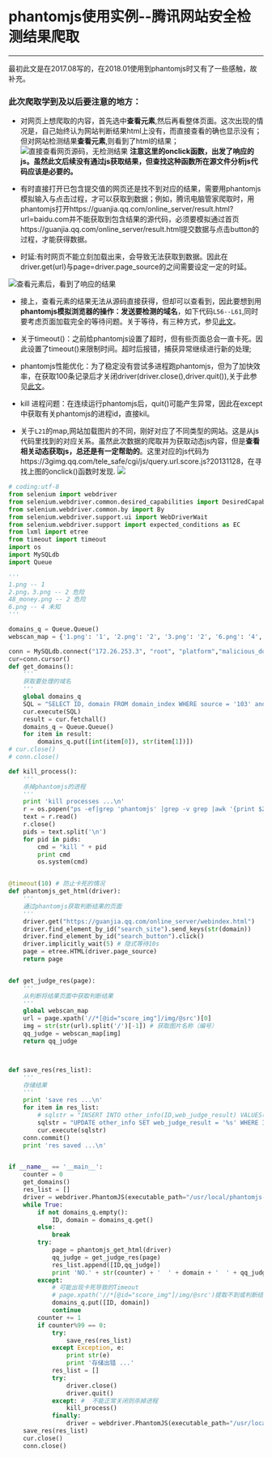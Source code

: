 # phantomjs使用实例--腾讯网站安全检测结果爬取

------

最初此文是在2017.08写的，在2018.01使用到phantomjs时又有了一些感触，故补充。


### 此次爬取学到及以后要注意的地方：
* 对网页上想爬取的内容，首先选中**查看元素**,然后再看整体页面。这次出现的情况是，自己始终认为网站判断结果html上没有，而直接查看的确也显示没有；但对网站检测结果**查看元素**,则看到了html的结果；
 ![直接查看网页源码，无检测结果](http://ouzh4pejg.bkt.clouddn.com/image/png/js.pngload_score.png)
**注意这里的onclick函数，出发了响应的js。虽然此文后续没有通过js获取结果，但查找这种函数所在源文件分析js代码应该是必要的。**

* 有时直接打开已包含提交值的网页还是找不到对应的结果，需要用phantomjs模拟输入与点击过程，才可以获取到数据；例如，腾讯电脑管家爬取时，用phantomjs打开https://guanjia.qq.com/online_server/result.html?url=baidu.com并不能获取到包含结果的源代码，必须要模拟通过首页https://guanjia.qq.com/online_server/result.html提交数据与点击button的过程，才能获得数据。

* 时延:有时网页不能立刻加载出来，会导致无法获取到数据。因此在driver.get(url)与page=driver.page_source的之间需要设定一定的时延。


![查看元素后，看到了响应的结果](http://ouzh4pejg.bkt.clouddn.com/image/png/js.pngscore_img.png)

* 接上，查看元素的结果无法从源码直接获得，但却可以查看到，因此要想到用**phantomjs模拟浏览器的操作：发送要检测的域名**，如下代码`L56--L61`,同时要考虑页面加载完全的等待问题。关于等待，有三种方式，参见[此文](http://blog.csdn.net/zahuopuboss/article/details/52987953)。

* 关于timeout()：之前给phantomjs设置了超时，但有些页面总会一直卡死。因此设置了timeout()来限制时间。超时后报错，捕获异常继续进行新的处理;

* phantomjs性能优化：为了稳定没有尝试多进程跑phantomjs，但为了加快效率，在获取100条记录后才关闭driver(driver.close(),driver.quit()),关于此参见[此文](https://zhuanlan.zhihu.com/p/25507989)。

* kill 进程问题：在连续运行phantomjs后，quit()可能产生异常，因此在except中获取有关phantomjs的进程id，直接kil。

* 关于`L21`的map,网站加载图片的不同，刚好对应了不同类型的网站。这是从js代码里找到的对应关系。虽然此次数据的爬取并为获取动态js内容，但是**查看相关动态获取js，总还是有一定帮助的**。这里对应的js代码为https://3gimg.qq.com/tele_safe/cgi/js/query.url.score.js?20131128，在寻找上图的onclick()函数时发现.
![](http://ouzh4pejg.bkt.clouddn.com/js.png)


```python
# coding:utf-8
from selenium import webdriver
from selenium.webdriver.common.desired_capabilities import DesiredCapabilities
from selenium.webdriver.common.by import By
from selenium.webdriver.support.ui import WebDriverWait
from selenium.webdriver.support import expected_conditions as EC
from lxml import etree
from timeout import timeout
import os
import MySQLdb
import Queue

'''
1.png -- 1
2.png，3.png -- 2 危险
48_money.png -- 2 危险
6.png -- 4 未知
'''

domains_q = Queue.Queue()
webscan_map = {'1.png': '1', '2.png': '2', '3.png': '2', '6.png': '4', '48_money.png': '2'}

conn = MySQLdb.connect("172.26.253.3", "root", "platform","malicious_domain_sys")
cur=conn.cursor()
def get_domains():
    '''
    获取要处理的域名
    '''
    global domains_q
    SQL = "SELECT ID, domain FROM domain_index WHERE source = '103' and ID not in (SELECT ID from other_info)"
    cur.execute(SQL)
    result = cur.fetchall()
    domains_q = Queue.Queue()
    for item in result:
        domains_q.put([int(item[0]), str(item[1])])
# cur.close()
# conn.close()

def kill_process():
    '''
    杀掉phantomjs的进程
    '''
    print 'kill processes ...\n'
    r = os.popen("ps -ef|grep 'phantomjs' |grep -v grep |awk '{print $2}'") # 获取执行结果
    text = r.read()
    r.close()
    pids = text.split('\n')
    for pid in pids:
        cmd = "kill " + pid
        print cmd
        os.system(cmd)


@timeout(10) # 防止卡死的情况
def phantomjs_get_html(driver):
    '''
    通过phantomjs获取判断结果的页面
    '''
    driver.get("https://guanjia.qq.com/online_server/webindex.html")
    driver.find_element_by_id("search_site").send_keys(str(domain))
    driver.find_element_by_id("search_button").click()
    driver.implicitly_wait(5) # 隐式等待10s
    page = etree.HTML(driver.page_source)
    return page


def get_judge_res(page):
    '''
    从判断将结果页面中获取判断结果
    '''
    global webscan_map
    url = page.xpath('//*[@id="score_img"]/img/@src')[0]
    img = str(str(url).split('/')[-1]) # 获取图片名称（编号）
    qq_judge = webscan_map[img]
    return qq_judge



def save_res(res_list):
    '''
    存储结果
    '''
    print 'save res ...\n'
    for item in res_list:
        # sqlstr = "INSERT INTO other_info(ID,web_judge_result) VALUES(%s,'%s')" %(item[0], item[1])
        sqlstr = "UPDATE other_info SET web_judge_result = '%s' WHERE ID = %s" %(item[1], item[0])
        cur.execute(sqlstr)
    conn.commit()
    print 'res saved ...\n'


if __name__ == '__main__':
    counter = 0
    get_domains()
    res_list = []
    driver = webdriver.PhantomJS(executable_path="/usr/local/phantomjs-2.1.1-linux-x86_64/bin/phantomjs")
    while True:
        if not domains_q.empty():
            ID, domain = domains_q.get()
        else:
            break
        try:
            page = phantomjs_get_html(driver)
            qq_judge = get_judge_res(page)
            res_list.append([ID,qq_judge])
            print 'NO.' + str(counter) + '  ' + domain + '  ' + qq_judge
        except:
            # 可能出现卡死导致的Timeout
            # page.xpath('//*[@id="score_img"]/img/@src')提取不到或判断结果为load.gif
            domains_q.put([ID, domain])
            continue
        counter += 1
        if counter%99 == 0:
            try:
                save_res(res_list)
            except Exception, e:
                print str(e)
                print '存储出错 ...'
            res_list = []
            try:
                driver.close()
                driver.quit()
            except: #  不能正常关闭则杀掉进程
                kill_process()
            finally:
                driver = webdriver.PhantomJS(executable_path="/usr/local/phantomjs-2.1.1-linux-x86_64/bin/phantomjs")
    save_res(res_list)
    cur.close()
    conn.close()

```


